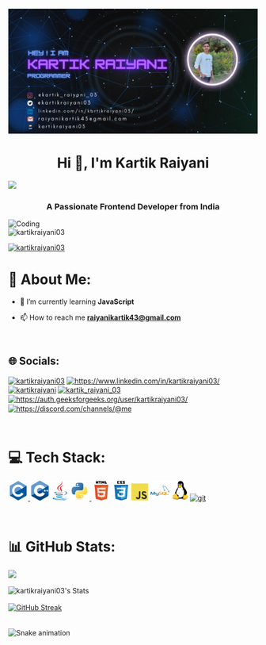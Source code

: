 ![logo](https://github.com/kartikraiyani03/kartikraiyani03/blob/main/Hey.png) 

<h1 align="center">Hi 👋, I'm Kartik Raiyani</h1>
<img src="https://www.animatedimages.org/data/media/562/animated-line-image-0184.gif" width="1920" />

<h3 align="center">A Passionate Frontend Developer from India</h3>
<img align="right" alt="Coding" width="550"  src="https://www.wingstechsolutions.com/wp-content/uploads/2022/03/full-stack-development.gif">

<p align="left"> <img src="https://komarev.com/ghpvc/?username=kartikraiyani03&label=Profile%20views&color=0e75b6&style=flat" alt="kartikraiyani03" /> </p>

<p align="left"> <a href="https://twitter.com/kartikraiyani03" target="blank"><img src="https://img.shields.io/twitter/follow/kartikraiyani03?logo=twitter&style=for-the-badge" alt="kartikraiyani03" /></a> </p>

# 💫 About Me:

- 🌱 I’m currently learning **JavaScript**

- 📫 How to reach me **raiyanikartik43@gmail.com**
<br>


## 🌐 Socials: 

<p align="left">
<a href="https://twitter.com/kartikraiyani03" target="blank"><img align="center" src="https://raw.githubusercontent.com/rahuldkjain/github-profile-readme-generator/master/src/images/icons/Social/twitter.svg" alt="kartikraiyani03" height="30" width="40" /></a>
<a href="https://linkedin.com/in/https://www.linkedin.com/in/kartikraiyani03/" target="blank"><img align="center" src="https://raw.githubusercontent.com/rahuldkjain/github-profile-readme-generator/master/src/images/icons/Social/linked-in-alt.svg" alt="https://www.linkedin.com/in/kartikraiyani03/" height="30" width="40" /></a>
<a href="https://fb.com/kartikraiyani" target="blank"><img align="center" src="https://raw.githubusercontent.com/rahuldkjain/github-profile-readme-generator/master/src/images/icons/Social/facebook.svg" alt="kartikraiyani" height="30" width="40" /></a>
<a href="https://instagram.com/kartik_raiyani_03" target="blank"><img align="center" src="https://raw.githubusercontent.com/rahuldkjain/github-profile-readme-generator/master/src/images/icons/Social/instagram.svg" alt="kartik_raiyani_03" height="30" width="40" /></a>
<a href="https://auth.geeksforgeeks.org/user/https://auth.geeksforgeeks.org/user/kartikraiyani03/" target="blank"><img align="center" src="https://raw.githubusercontent.com/rahuldkjain/github-profile-readme-generator/master/src/images/icons/Social/geeks-for-geeks.svg" alt="https://auth.geeksforgeeks.org/user/kartikraiyani03/" height="30" width="40" /></a>
  <a href="https://discord.gg/https://discord.com/channels/@me" target="blank"><img align="center" src="https://raw.githubusercontent.com/rahuldkjain/github-profile-readme-generator/master/src/images/icons/Social/discord.svg" alt="https://discord.com/channels/@me" height="40" width="40" /></a>
</p>
<br>


# 💻 Tech Stack:

<p align="left"> 
  <a href="https://www.cprogramming.com/"><img
    src="https://raw.githubusercontent.com/devicons/devicon/master/icons/c/c-original.svg" alt="c" width="40"
    height="40" /> </a>        <a href="https://www.w3schools.com/cpp/"><img
    src="https://raw.githubusercontent.com/devicons/devicon/master/icons/cplusplus/cplusplus-original.svg"  alt="cplusplus" width="40" height="40" /></a><a href=""><img src="https://raw.githubusercontent.com/devicons/devicon/master/icons/java/java-original.svg"  alt="java" width="40" height="40" /></a><a href="https://www.python.org"><img src="https://raw.githubusercontent.com/devicons/devicon/master/icons/python/python-original.svg" alt="python" width="40" height="40" alt="">
</a><a href="https://www.w3.org/html/"><img src="https://raw.githubusercontent.com/devicons/devicon/master/icons/html5/html5-original-wordmark.svg"
        alt="html5" width="40" height="40"  alt=""></a><a href="https://www.w3schools.com/css/"><img src="https://raw.githubusercontent.com/devicons/devicon/master/icons/css3/css3-original-wordmark.svg"
    height="40" alt=""></a><a href="https://developer.mozilla.org/en-US/docs/Web/JavaScript"><img src="https://raw.githubusercontent.com/devicons/devicon/master/icons/javascript/javascript-original.svg"alt="javascript" width="35" height="35"  alt=""></a> <a href="https://www.mysql.com/"><img src="https://raw.githubusercontent.com/devicons/devicon/master/icons/mysql/mysql-original-wordmark.svg" alt="mysql" width="40" height="40" alt=""></a><a href="https://www.linux.org/"><img src="https://raw.githubusercontent.com/devicons/devicon/master/icons/linux/linux-original.svg" alt="linux"
    width="40" height="40" alt=""></a><a href="https://git-scm.com/"><img src="https://www.vectorlogo.zone/logos/git-scm/git-scm-icon.svg" alt="git" width="40" rel="noreferrer" alt=""></a></p>
                <br/>

# 📊 GitHub Stats:

![](https://github-readme-stats.vercel.app/api/top-langs/?username=kartikraiyani03&theme=midnight-purple&hide_border=false&include_all_commits=true&count_private=false&layout=compact)

![kartikraiyani03's Stats](https://github-readme-stats.vercel.app/api?username=kartikraiyani03&theme=midnight-purple&show_icons=true&hide_border=false&count_private=true)
<br/>
<br/>
[![GitHub Streak](https://streak-stats.demolab.com/?user=kartikraiyani03&theme=midnight-purple)](https://git.io/streak-stats)
<br/>
<br/>
<br/>
![Snake animation](https://github.com/thepiyushmalhotra/thepiyushmalhotra/blob/output/github-contribution-grid-snake.svg)

<!-- Proudly created with GPRM ( https://gprm.itsvg.in ) -->
